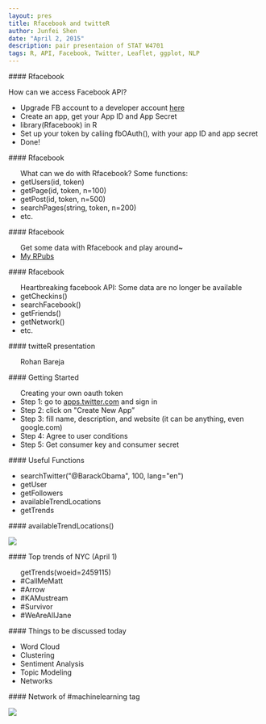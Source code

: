 ```yaml
---
layout: pres
title: Rfacebook and twitteR
author: Junfei Shen
date: "April 2, 2015"
description: pair presentaion of STAT W4701
tags: R, API, Facebook, Twitter, Leaflet, ggplot, NLP
---
```


<section>
	<section>
#### Rfacebook

How can we access Facebook API?

<ul>
<li>Upgrade FB account to a developer account <a href="https://developers.facebook.com/">here</a></li>
<li>Create an app, get your App ID and App Secret</li>
<li>library(Rfacebook) in R</li>
<li>Set up your token by caliing fbOAuth(), with your app ID and app secret</li>
<li>Done!</li>
</ul>

</section>
</section>


<section>
	<section>
#### Rfacebook

<ul>
What can we do with Rfacebook?
Some functions:

<li>getUsers(id, token)</li>
<li>getPage(id, token, n=100)</li>
<li>getPost(id, token, n=500)</li>
<li>searchPages(string, token, n=200)</li>
<li>etc.</li>
</ul>

</section>
</section>


<section>
	<section>
#### Rfacebook

<ul>
Get some data with Rfacebook and play around~
<li><a href="http://rpubs.com/shenjunfei">My RPubs</a></li>
</ul>

</section>
</section>


<section>
	<section>
#### Rfacebook

<ul>
Heartbreaking facebook API: Some data are no longer be available
<li>getCheckins()</li>
<li>searchFacebook()</li>
<li>getFriends()</li>
<li>getNetwork()</li>
<li>etc.</li>
</ul>

</section>
</section>


<section>
	<section>
#### twitteR presentation

<ul>
Rohan Bareja
</ul>

</section>
</section>


<section>
	<section>
#### Getting Started

<ul>
Creating your own oauth token

<li>Step 1: go to <a href="apps.twitter.com">apps.twitter.com</a> and sign in</li>
<li>Step 2: click on "Create New App”</li>
<li>Step 3: fill name, description, and website (it can be anything, even google.com)</li>
<li>Step 4: Agree to user conditions</li>
<li>Step 5: Get consumer key and consumer secret</li>
</ul>

</section>
</section>


<section>
	<section>
#### Useful Functions

<ul>
<li>searchTwitter("@BarackObama", 100, lang="en")</li>
<li>getUser</li>
<li>getFollowers</li>
<li>availableTrendLocations</li>
<li>getTrends</li>
</ul>

</section>
</section>


<section>
	<section>
#### availableTrendLocations()

![](https://github.com/shenjunfei/edav/blob/gh-pages/assets/shenjunfei/r1.png)

</section>
</section>


<section>
	<section>
#### Top trends of NYC (April 1)

<ul>
getTrends(woeid=2459115)

<li>#CallMeMatt</li>
<li>#Arrow</li>
<li>#KAMustream</li>
<li>#Survivor</li>
<li>#WeAreAllJane</li>
</ul>

</section>
</section>


<section>
	<section>
#### Things to be discussed today

<ul>
<li>Word Cloud</li>
<li>Clustering</li>
<li>Sentiment Analysis</li>
<li>Topic Modeling</li>
<li>Networks</li>
</ul>

</section>
</section>


<section>
	<section>
#### Network of #machinelearning tag

![](https://github.com/shenjunfei/edav/blob/gh-pages/assets/shenjunfei/r2.png)

</section>
</section>
